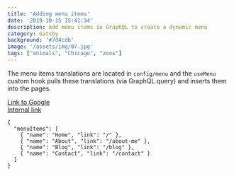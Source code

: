 ```yaml
---
title: 'Adding menu items'
date: '2019-10-15 15:41:34'
description: Add menu items in GraphQL to create a dynamic menu
category: Gatsby
background: '#7d4cdb'
image: '/assets/img/07.jpg'
tags: ["animals", "Chicago", "zoos"]
---
```


The menu items translations are located in `config/menu` and the `useMenu` custom hook pulls these translations (via GraphQL query) and inserts them into the pages.

<a href="http://www.google.com">Link to Google</a> <br/>
<a href="/about">Internal link</a>

```JS
{
  "menuItems": [
    { "name": "Home", "link": "/" },
    { "name": "About", "link": "/about-me" },
    { "name": "Blog", "link": "/blog" },
    { "name": "Contact", "link": "/contact" }
  ]
}
```
